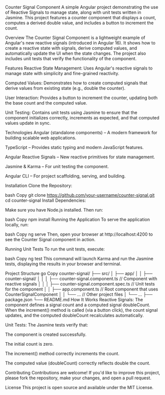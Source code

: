 Counter Signal Component
A simple Angular project demonstrating the use of Reactive Signals to manage state, along with unit tests written in Jasmine. This project features a counter component that displays a count, computes a derived double value, and includes a button to increment the count.

Overview
The Counter Signal Component is a lightweight example of Angular's new reactive signals (introduced in Angular 16). It shows how to create a reactive state with signals, derive computed values, and automatically update the UI when the state changes. The project also includes unit tests that verify the functionality of the component.

Features
Reactive State Management:
Uses Angular's reactive signals to manage state with simplicity and fine-grained reactivity.

Computed Values:
Demonstrates how to create computed signals that derive values from existing state (e.g., double the counter).

User Interaction:
Provides a button to increment the counter, updating both the base count and the computed value.

Unit Testing:
Contains unit tests using Jasmine to ensure that the component initializes correctly, increments as expected, and that computed values update in sync.

Technologies
Angular (standalone components) – A modern framework for building scalable web applications.

TypeScript – Provides static typing and modern JavaScript features.

Angular Reactive Signals – New reactive primitives for state management.

Jasmine & Karma – For unit testing the component.

Angular CLI – For project scaffolding, serving, and building.

Installation
Clone the Repository:

bash
Copy
git clone https://github.com/your-username/counter-signal.git
cd counter-signal
Install Dependencies:

Make sure you have Node.js installed. Then run:

bash
Copy
npm install
Running the Application
To serve the application locally, run:

bash
Copy
ng serve
Then, open your browser at http://localhost:4200 to see the Counter Signal component in action.

Running Unit Tests
To run the unit tests, execute:

bash
Copy
ng test
This command will launch Karma and run the Jasmine tests, displaying the results in your browser and terminal.

Project Structure
go
Copy
counter-signal/
├── src/
│   ├── app/
│   │   ├── counter-signal/
│   │   │   ├── counter-signal.component.ts       // Component with reactive signals
│   │   │   ├── counter-signal.component.spec.ts    // Unit tests for the component
│   │   ├── app.component.ts                        // Root component that uses CounterSignalComponent
│   │   └── ...                                     // Other project files
│   └── ...
├── package.json
└── README.md
How It Works
Reactive Signals:
The component defines a signal count and a computed signal doubleCount. When the increment() method is called (via a button click), the count signal updates, and the computed doubleCount recalculates automatically.

Unit Tests:
The Jasmine tests verify that:

The component is created successfully.

The initial count is zero.

The increment() method correctly increments the count.

The computed value (doubleCount) correctly reflects double the count.

Contributing
Contributions are welcome! If you'd like to improve this project, please fork the repository, make your changes, and open a pull request.

License
This project is open source and available under the MIT License.

